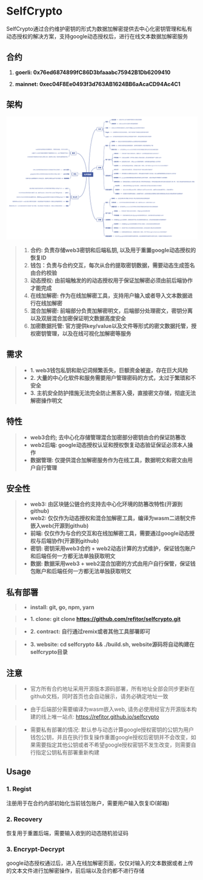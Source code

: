 # SelfCrypto

SelfCrypto通过合约维护密钥的形式为数据加解密提供去中心化密钥管理和私有动态授权的解决方案，支持google动态授权后，进行在线文本数据加解密服务

## 合约

1. **goerli: 0x76ed6874899fC86D3bfaaabc75942B1Db6209410**

2. **mainnet: 0xec04F8Ee0493f3d763AB1624BB6aAcaCD94Ac4C1**

## 架构

![/docs/selfcrypto.png](/docs/selfcrypto.png)

> 1. **合约: 负责存储web3密钥和后端私钥, 以及用于重置google动态授权的恢复ID**
> 2. **钱包：负责与合约交互，每次从合约提取密钥数据，需要动态生成签名由合约校验**
> 3. **动态授权: 由前端触发的的动态授权用于保证加解密必须由前后端协作才能完成**
> 4. **在线加解密: 作为在线加解密工具，支持用户输入或者导入文本数据进行在线加解密**
> 5. **混合加解密: 前端部分负责加解密明文，后端部分处理密文，密钥分离以及双层混合加密保证明文数据高度安全**
> 5. **加密数据托管: 官方提供key/value以及文件等形式的密文数据托管，授权密钥管理，以及在线可视化加解密等服务**

## 需求
> - **1. web3钱包私钥和助记词频繁丢失，巨额资金被盗，存在巨大风险**
> - **2. 大量的中心化软件和服务需要用户管理密码的方式，太过于繁琐和不安全**
> - **3. 主机安全防护措施无法完全防止黑客入侵，直接密文存储，彻底无法解密操作明文**

## 特性
> - **web3合约; 去中心化存储管理混合加密部分密钥由合约保证防篡改**
> - **web2后端: google动态授权认证和授权恢复动态验证保证必须本人操作**
> - **数据管理: 仅提供混合加解密服务作为在线工具，数据明文和密文由用户自行管理**

## 安全性
> - **web3: 由区块链公链合约支持去中心化环境的防篡改特性(开源到github)**
> - **web2: 仅仅作为动态授权和混合加解密工具，编译为wasm二进制文件嵌入web(开源到github)**
> - **前端: 仅仅作为与合约交互和在线加解密工具，需要通过google动态授权与后端协作(开源到github)**
> - **密钥: 密钥采用web3合约 + web2动态计算的方式维护，保证钱包账户和后端任何一方都无法单独获取明文**
> - **数据: 数据采用web3 + web2混合加密的方式由用户自行保管，保证钱包账户和后端任何一方都无法单独获取明文**

## 私有部署

> - **install: git, go, npm, yarn**

> - **1. clone: git clone https://github.com/refitor/selfcrypto.git**

> - **2. contract: 自行通过remix或者其他工具部署即可**

> - **3. website: cd selfcrypto && ./build.sh, website源码将自动构建在selfcrypto目录**

## 注意

> - 官方所有合约地址采用开源版本源码部署，所有地址全部会同步更新在github文档，同时首页也会自动展示，请务必确定地址一致

> - 由于后端部分需要编译为wasm嵌入web, 请务必使用经官方开源版本构建的线上唯一站点: https://refitor.github.io/selfcrypto

> - 需要私有部署的情况: 默认参与动态计算google授权密钥的公钥为用户钱包公钥，并且在执行恢复操作重置google授权后密钥并不会改变，如果需要指定其他公钥或者不希望google授权密钥不发生改变，则需要自行指定公钥私有部署重新构建

## Usage

### 1. Regist
注册用于在合约内部初始化当前钱包账户，需要用户输入恢复ID(邮箱)

### 2. Recovery
恢复用于重置后端，需要输入收到的动态随机验证码

### 3. Encrypt-Decrypt
google动态授权通过后，进入在线加解密页面，仅仅对输入的文本数据或者上传的文本文件进行加解密操作，前后端以及合约都不进行存储

